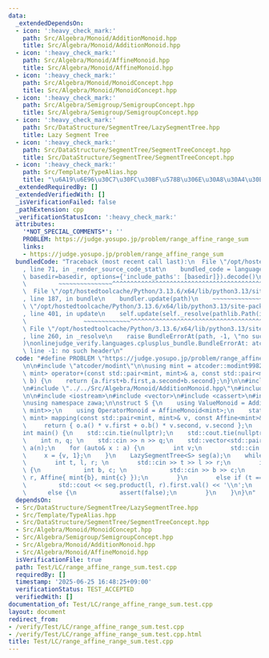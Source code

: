 ```yaml
---
data:
  _extendedDependsOn:
  - icon: ':heavy_check_mark:'
    path: Src/Algebra/Monoid/AdditionMonoid.hpp
    title: Src/Algebra/Monoid/AdditionMonoid.hpp
  - icon: ':heavy_check_mark:'
    path: Src/Algebra/Monoid/AffineMonoid.hpp
    title: Src/Algebra/Monoid/AffineMonoid.hpp
  - icon: ':heavy_check_mark:'
    path: Src/Algebra/Monoid/MonoidConcept.hpp
    title: Src/Algebra/Monoid/MonoidConcept.hpp
  - icon: ':heavy_check_mark:'
    path: Src/Algebra/Semigroup/SemigroupConcept.hpp
    title: Src/Algebra/Semigroup/SemigroupConcept.hpp
  - icon: ':heavy_check_mark:'
    path: Src/DataStructure/SegmentTree/LazySegmentTree.hpp
    title: Lazy Segment Tree
  - icon: ':heavy_check_mark:'
    path: Src/DataStructure/SegmentTree/SegmentTreeConcept.hpp
    title: Src/DataStructure/SegmentTree/SegmentTreeConcept.hpp
  - icon: ':heavy_check_mark:'
    path: Src/Template/TypeAlias.hpp
    title: "\u6A19\u6E96\u30C7\u30FC\u30BF\u578B\u306E\u30A8\u30A4\u30EA\u30A2\u30B9"
  _extendedRequiredBy: []
  _extendedVerifiedWith: []
  _isVerificationFailed: false
  _pathExtension: cpp
  _verificationStatusIcon: ':heavy_check_mark:'
  attributes:
    '*NOT_SPECIAL_COMMENTS*': ''
    PROBLEM: https://judge.yosupo.jp/problem/range_affine_range_sum
    links:
    - https://judge.yosupo.jp/problem/range_affine_range_sum
  bundledCode: "Traceback (most recent call last):\n  File \"/opt/hostedtoolcache/Python/3.13.6/x64/lib/python3.13/site-packages/onlinejudge_verify/documentation/build.py\"\
    , line 71, in _render_source_code_stat\n    bundled_code = language.bundle(stat.path,\
    \ basedir=basedir, options={'include_paths': [basedir]}).decode()\n          \
    \         ~~~~~~~~~~~~~~~^^^^^^^^^^^^^^^^^^^^^^^^^^^^^^^^^^^^^^^^^^^^^^^^^^^^^^^^^^^^^^^^^^\n\
    \  File \"/opt/hostedtoolcache/Python/3.13.6/x64/lib/python3.13/site-packages/onlinejudge_verify/languages/cplusplus.py\"\
    , line 187, in bundle\n    bundler.update(path)\n    ~~~~~~~~~~~~~~^^^^^^\n  File\
    \ \"/opt/hostedtoolcache/Python/3.13.6/x64/lib/python3.13/site-packages/onlinejudge_verify/languages/cplusplus_bundle.py\"\
    , line 401, in update\n    self.update(self._resolve(pathlib.Path(included), included_from=path))\n\
    \                ~~~~~~~~~~~~~^^^^^^^^^^^^^^^^^^^^^^^^^^^^^^^^^^^^^^^^^^^^\n \
    \ File \"/opt/hostedtoolcache/Python/3.13.6/x64/lib/python3.13/site-packages/onlinejudge_verify/languages/cplusplus_bundle.py\"\
    , line 260, in _resolve\n    raise BundleErrorAt(path, -1, \"no such header\"\
    )\nonlinejudge_verify.languages.cplusplus_bundle.BundleErrorAt: atcoder/modint:\
    \ line -1: no such header\n"
  code: "#define PROBLEM \"https://judge.yosupo.jp/problem/range_affine_range_sum\"\
    \n\n#include \"atcoder/modint\"\n\nusing mint = atcoder::modint998244353;\nstd::pair<mint,\
    \ mint> operator+(const std::pair<mint, mint>& a, const std::pair<mint, mint>&\
    \ b) {\n    return {a.first+b.first,a.second+b.second};\n}\n\n#include \"../../Src/DataStructure/SegmentTree/LazySegmentTree.hpp\"\
    \n#include \"../../Src/Algebra/Monoid/AdditionMonoid.hpp\"\n#include \"../../Src/Algebra/Monoid/AffineMonoid.hpp\"\
    \n\n#include <iostream>\n#include <vector>\n#include <cassert>\n#include <utility>\n\
    \nusing namespace zawa;\n\nstruct S {\n    using ValueMonoid = AdditionMonoid<std::pair<mint,\
    \ mint>>;\n    using OperatorMonoid = AffineMonoid<mint>;\n    static std::pair<mint,\
    \ mint> mapping(const std::pair<mint, mint>& v, const Affine<mint>& o) {\n   \
    \     return { o.a() * v.first + o.b() * v.second, v.second };\n    }\n};\n\n\n\
    int main() {\n    std::cin.tie(nullptr);\n    std::cout.tie(nullptr);\n    std::ios::sync_with_stdio(false);\n\
    \    int n, q; \n    std::cin >> n >> q;\n    std::vector<std::pair<mint, mint>>\
    \ a(n);\n    for (auto& x : a) {\n        int v;\n        std::cin >> v;\n   \
    \     x = {v, 1};\n    }\n    LazySegmentTree<S> seg(a);\n    while (q--) {\n\
    \        int t, l, r; \n        std::cin >> t >> l >> r;\n        if (t == 0)\
    \ {\n            int b, c; \n            std::cin >> b >> c;\n            seg.operation(l,\
    \ r, Affine{ mint{b}, mint{c} });\n        }\n        else if (t == 1) {\n   \
    \         std::cout << seg.product(l, r).first.val() << '\\n';\n        }\n  \
    \      else {\n            assert(false);\n        }\n    }\n}\n"
  dependsOn:
  - Src/DataStructure/SegmentTree/LazySegmentTree.hpp
  - Src/Template/TypeAlias.hpp
  - Src/DataStructure/SegmentTree/SegmentTreeConcept.hpp
  - Src/Algebra/Monoid/MonoidConcept.hpp
  - Src/Algebra/Semigroup/SemigroupConcept.hpp
  - Src/Algebra/Monoid/AdditionMonoid.hpp
  - Src/Algebra/Monoid/AffineMonoid.hpp
  isVerificationFile: true
  path: Test/LC/range_affine_range_sum.test.cpp
  requiredBy: []
  timestamp: '2025-06-25 16:48:25+09:00'
  verificationStatus: TEST_ACCEPTED
  verifiedWith: []
documentation_of: Test/LC/range_affine_range_sum.test.cpp
layout: document
redirect_from:
- /verify/Test/LC/range_affine_range_sum.test.cpp
- /verify/Test/LC/range_affine_range_sum.test.cpp.html
title: Test/LC/range_affine_range_sum.test.cpp
---
```

